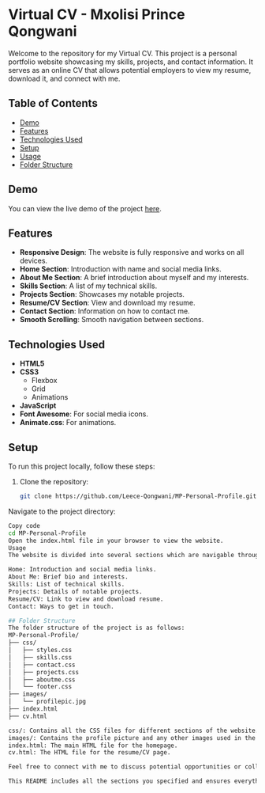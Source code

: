 # Virtual CV - Mxolisi Prince Qongwani

Welcome to the repository for my Virtual CV. This project is a personal portfolio website showcasing my skills, projects, and contact information. It serves as an online CV that allows potential employers to view my resume, download it, and connect with me.

## Table of Contents
- [Demo](#demo)
- [Features](#features)
- [Technologies Used](#technologies-used)
- [Setup](#setup)
- [Usage](#usage)
- [Folder Structure](#folder-structure)

## Demo

You can view the live demo of the project [here](https://leece-qongwani.github.io/MP-Personal-Profile/).

## Features

- **Responsive Design**: The website is fully responsive and works on all devices.
- **Home Section**: Introduction with name and social media links.
- **About Me Section**: A brief introduction about myself and my interests.
- **Skills Section**: A list of my technical skills.
- **Projects Section**: Showcases my notable projects.
- **Resume/CV Section**: View and download my resume.
- **Contact Section**: Information on how to contact me.
- **Smooth Scrolling**: Smooth navigation between sections.

## Technologies Used

- **HTML5**
- **CSS3**
  - Flexbox
  - Grid
  - Animations
- **JavaScript**
- **Font Awesome**: For social media icons.
- **Animate.css**: For animations.

## Setup

To run this project locally, follow these steps:

1. Clone the repository:
   ```bash
   git clone https://github.com/Leece-Qongwani/MP-Personal-Profile.git
Navigate to the project directory:
```bash
Copy code
cd MP-Personal-Profile
Open the index.html file in your browser to view the website.
Usage
The website is divided into several sections which are navigable through the top navigation bar:

Home: Introduction and social media links.
About Me: Brief bio and interests.
Skills: List of technical skills.
Projects: Details of notable projects.
Resume/CV: Link to view and download resume.
Contact: Ways to get in touch.

## Folder Structure
The folder structure of the project is as follows:
MP-Personal-Profile/
├── css/
│   ├── styles.css
│   ├── skills.css
│   ├── contact.css
│   ├── projects.css
│   ├── aboutme.css
│   └── footer.css
├── images/
│   └── profilepic.jpg
├── index.html
├── cv.html

css/: Contains all the CSS files for different sections of the website.
images/: Contains the profile picture and any other images used in the project.
index.html: The main HTML file for the homepage.
cv.html: The HTML file for the resume/CV page.

Feel free to connect with me to discuss potential opportunities or collaborations.

This README includes all the sections you specified and ensures everything is formatted correctly. If you need additional details or modifications, let me know!





